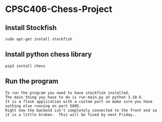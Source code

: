 # CPSC406-Chess-Project <br/>
## Install Stockfish
    sudo apt-get install stockfish
## Install python chess library
    pip3 install chess

## Run the program
    To run the program you need to have stockfish installed.
    The main thing you have to do is run main.py at python 3.10.6.
    It is a flask application with a custom port so make sure you have nothing else running on port 5005.
    Right now the backend isn't completely connected to the front end so it is a little broken.  This will be fixed by next Friday..